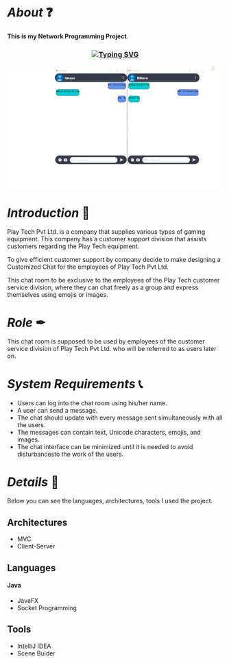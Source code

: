 # *About* ❓
**This is my Network Programming Project**.

<h3 align="center"><a href="https://git.io/typing-svg" align="center"><img align="center" src="https://readme-typing-svg.herokuapp.com?font=Fira+Code&size=25&duration=4000&center=true&vCenter=true&width=435&lines=Live+Chat+Application" alt="Typing SVG" style="max-width:100%" /></a></h3>

![Image of Chat](src/assets/image/Screenshot_2022-09-06_125858-removebg-preview.png)

# *Introduction* 📝
Play Tech Pvt Ltd. is a company that supplies various types of gaming equipment. This company has a customer support division that assists customers regarding the Play Tech equipment.

To give efficient customer support by company decide to make  designing a Customized Chat for the employees of Play Tech Pvt Ltd.

This chat room to be exclusive to the employees of the Play Tech customer service division, where they can chat freely as a group and express themselves using emojis or images.

# *Role* ✒
This chat room is supposed to be used by employees of the customer service division of Play Tech Pvt Ltd. who will be referred to as users later on.

# *System Requirements* 📞
* Users can log into the chat room using his/her name.
* A user can send a message.
* The chat should update with every message sent simultaneously with all the users.
* The messages can contain text, Unicode characters, emojis, and images.
* The chat interface can be minimized until it is needed to avoid disturbancesto the work of the 
  users.

# *Details* 🔖
Below you can see the languages, architectures, tools I used  the project.

## Architectures
* MVC  
* Client-Server 

## Languages

#### Java 
* JavaFX 
* Socket Programming 

## Tools
* IntelliJ IDEA
* Scene Buider

